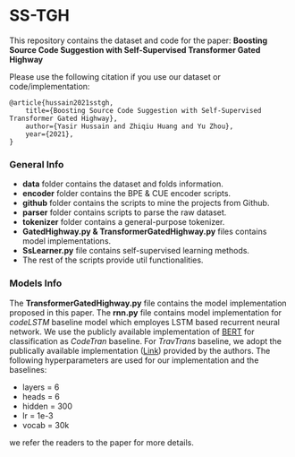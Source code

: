 # SS-TGH
This repository contains the dataset and code for the paper: **Boosting Source Code Suggestion with Self-Supervised Transformer Gated Highway**

Please use the following citation if you use our dataset or code/implementation:
```
@article{hussain2021sstgh,
    title={Boosting Source Code Suggestion with Self-Supervised Transformer Gated Highway},
    author={Yasir Hussain and Zhiqiu Huang and Yu Zhou},
    year={2021},
}
```

### General Info
- **data** folder contains the dataset and folds information.
- **encoder** folder contains the BPE & CUE encoder scripts.
- **github** folder contains the scripts to mine the projects from Github.
- **parser** folder contains scripts to parse the raw dataset.
- **tokenizer** folder contains a general-purpose tokenizer.
- **GatedHighway.py & TransformerGatedHighway.py** files contains model implementations.
- **SsLearner.py** file contains self-supervised learning methods.
- The rest of the scripts provide util functionalities.



### Models Info

The **TransformerGatedHighway.py** file contains the model implementation proposed in this paper. The **rnn.py** file contains model implementation for _codeLSTM_ baseline model which employes LSTM based recurrent neural network. We use the publicly available implementation of [BERT](https://huggingface.co/transformers/model_doc/bert.html) for classification as _CodeTran_ baseline. For _TravTrans_ baseline, we adopt the publically available implementation ([Link](https://github.com/facebookresearch/code-prediction-transformer/blob/main/model.py)) provided by the authors. The following hyperparameters are used for our implementation and the baselines:

- layers = 6
- heads = 6
- hidden = 300
- lr = 1e-3
- vocab = 30k

we refer the readers to the paper for more details.


